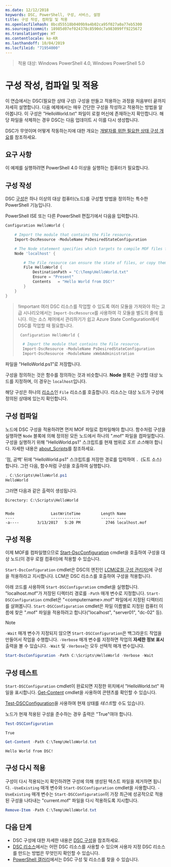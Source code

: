```yaml
---
ms.date: 12/12/2018
keywords: DSC, PowerShell, 구성, 서비스, 설정
title: 구성 작성, 컴파일 및 적용
ms.openlocfilehash: 8bcd55518b0409b9a4b02ca95f027a0a77eb5300
ms.sourcegitcommit: 18985d07ef024378c8590dc7a983099ff9225672
ms.translationtype: HT
ms.contentlocale: ko-KR
ms.lasthandoff: 10/04/2019
ms.locfileid: "71954000"
---
```

> 적용 대상: Windows PowerShell 4.0, Windows PowerShell 5.0

# <a name="write-compile-and-apply-a-configuration"></a>구성 작성, 컴파일 및 적용

이 연습에서는 DSC(필요한 상태 구성) 구성을 만들고 적용하는 과정을 처음부터 끝까지 자세히 설명합니다.
다음 예제에서는 매우 간단한 구성을 작성하고 적용하는 방법을 알아봅니다. 이 구성은 "HelloWorld.txt" 파일이 로컬 머신에 존재하는지 확인합니다. 해당 파일을 삭제하는 경우 DSC는 다음 업데이트 시 이를 다시 생성합니다.

DSC가 무엇이며 어떻게 작동하는지에 대한 개요는 [개발자를 위한 필요한 상태 구성 개요](../overview/overview.md)를 참조하세요.

## <a name="requirements"></a>요구 사항

이 예제를 실행하려면 PowerShell 4.0 이상을 실행하는 컴퓨터가 필요합니다.

## <a name="write-the-configuration"></a>구성 작성

DSC [구성](configurations.md)은 하나 이상의 대상 컴퓨터(노드)를 구성할 방법을 정의하는 특수한 PowerShell 기능입니다.

PowerShell ISE 또는 다른 PowerShell 편집기에서 다음을 입력합니다.

```powershell
Configuration HelloWorld {

    # Import the module that contains the File resource.
    Import-DscResource -ModuleName PsDesiredStateConfiguration

    # The Node statement specifies which targets to compile MOF files for, when this configuration is executed.
    Node 'localhost' {

        # The File resource can ensure the state of files, or copy them from a source to a destination with persistent updates.
        File HelloWorld {
            DestinationPath = "C:\Temp\HelloWorld.txt"
            Ensure = "Present"
            Contents   = "Hello World from DSC!"
        }
    }
}
```

> !Important 여러 DSC 리소스를 작업할 수 있도록 여러 모듈을 가져와야 하는 고급 시나리오에서는 `Import-DscResource`를 사용하여 각 모듈을 별도의 줄에 둡니다.
> 이는 소스 제어에서 관리하기가 쉽고 Azure State Configuration에서 DSC를 작업할 때 필요합니다.
>
> ```powershell
>  Configuration HelloWorld {
>
>   # Import the module that contains the File resource.
>   Import-DscResource -ModuleName PsDesiredStateConfiguration
>   Import-DscResource -ModuleName xWebAdministration
>
> ```

파일을 "HelloWorld.ps1"로 저장합니다.

구성을 정의하는 것은 함수를 정의하는 것과 비슷합니다. **Node** 블록은 구성할 대상 노드를 지정하며, 이 경우는 `localhost`입니다.

해당 구성은 하나의 [리소스](../resources/resources.md)인 `File` 리소스를 호출합니다. 리소스는 대상 노드가 구성에 정의된 상태에 있는지 확인합니다.

## <a name="compile-the-configuration"></a>구성 컴파일

노드에 DSC 구성을 적용하려면 먼저 MOF 파일로 컴파일해야 합니다.
함수처럼 구성을 실행하면 `Node` 블록에 의해 정의된 모든 노드에서 하나의 ".mof" 파일을 컴파일합니다.
구성을 실행하기 위해 "HelloWorld.ps1" 스크립트를 현재 범위로 *도트 소스*해야 합니다.
자세한 내용은 [about_Scripts](/powershell/module/microsoft.powershell.core/about/about_scripts?view=powershell-6#script-scope-and-dot-sourcing)를 참조하세요.

<!-- markdownlint-disable MD038 -->
‘점, 공백’ 뒤에 "HelloWorld.ps1" 스크립트를 저장한 경로를 입력하여 `. `(도트 소스)합니다.  그런 다음, 함수처럼 구성을 호출하여 실행합니다.
<!-- markdownlint-enable MD038 -->

```powershell
. C:\Scripts\HelloWorld.ps1
HelloWorld
```

그러면 다음과 같은 출력이 생성됩니다.

```output
Directory: C:\Scripts\HelloWorld


Mode                LastWriteTime         Length Name
----                -------------         ------ ----
-a----        3/13/2017   5:20 PM           2746 localhost.mof
```

## <a name="apply-the-configuration"></a>구성 적용

이제 MOF를 컴파일했으므로 [Start-DscConfiguration](/powershell/module/psdesiredstateconfiguration/start-dscconfiguration) cmdlet을 호출하여 구성을 대상 노드(이 경우 로컬 컴퓨터)에 적용할 수 있습니다.

`Start-DscConfiguration` cmdlet은 DSC의 엔진인 [LCM(로컬 구성 관리자)](../managing-nodes/metaConfig.md)에 구성을 적용하라고 지시합니다.
LCM은 DSC 리소스를 호출하여 구성을 적용합니다.

아래 코드를 사용하여 `Start-DSCConfiguration` cmdlet을 실행합니다. "localhost.mof"가 저장된 디렉터리 경로를 `-Path` 매개 변수로 지정합니다. `Start-DSCConfiguration` cmdlet은 "\<computername\>.mof" 파일에서 지정된 디렉터리를 살펴봅니다. `Start-DSCConfiguration` cmdlet은 파일 이름별로 지정된 컴퓨터 이름에 찾은 ".mof" 파일을 적용하려고 합니다("localhost", "server01", "dc-02" 등).

> [!NOTE]
> `-Wait` 매개 변수가 지정되지 않으면 `Start-DSCConfiguration`은 백그라운드 작업을 만들어서 작업을 수행합니다. `-Verbose` 매개 변수를 지정하면 작업의 **자세한 정보 표시** 출력을 볼 수 있습니다. `-Wait` 및 `-Verbose`는 모두 선택적 매개 변수입니다.

```powershell
Start-DscConfiguration -Path C:\Scripts\HelloWorld -Verbose -Wait
```

## <a name="test-the-configuration"></a>구성 테스트

`Start-DSCConfiguration` cmdlet이 완료되면 지정한 위치에서 "HelloWorld.txt" 파일을 표시합니다. [Get-Content](/powershell/module/microsoft.powershell.management/get-content) cmdlet을 사용하여 콘텐츠를 확인할 수 있습니다.

[Test-DSCConfiguration](/powershell/module/psdesiredstateconfiguration/Test-DSCConfiguration)을 사용하여 현재 상태를 *테스트*할 수도 있습니다.

노드가 현재 적용된 구성을 준수하는 경우 출력은 "True"여야 합니다.

```powershell
Test-DSCConfiguration
```

```output
True
```

```powershell
Get-Content -Path C:\Temp\HelloWorld.txt
```

```output
Hello World from DSC!
```

## <a name="re-applying-the-configuration"></a>구성 다시 적용

구성이 다시 적용되는지 확인하려면 구성에 의해 생성된 텍스트 파일을 제거하면 됩니다. `-UseExisting` 매개 변수와 `Start-DSCConfiguration` cmdlet을 사용합니다. `-UseExisting` 매개 변수는 `Start-DSCConfiguration`이 가장 최근에 성공적으로 적용된 구성을 나타내는 "current.mof" 파일을 다시 적용하도록 지시합니다.

```powershell
Remove-Item -Path C:\Temp\HelloWorld.txt
```

## <a name="next-steps"></a>다음 단계

- DSC 구성에 대한 자세한 내용은 [DSC 구성](configurations.md)을 참조하세요.
- [DSC 리소스](../resources/resources.md)에서는 어떤 DSC 리소스를 사용할 수 있으며 사용자 지정 DSC 리소스를 만드는 방법은 무엇인지 확인할 수 있습니다.
- [PowerShell 갤러리](https://www.powershellgallery.com/)에서는 DSC 구성 및 리소스를 찾을 수 있습니다.
